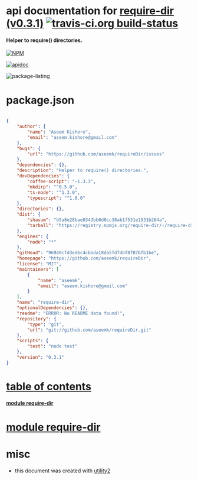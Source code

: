 # api documentation for  [require-dir (v0.3.1)](https://github.com/aseemk/requireDir)  [![travis-ci.org build-status](https://api.travis-ci.org/npmdoc/node-npmdoc-require-dir.svg)](https://travis-ci.org/npmdoc/node-npmdoc-require-dir)
#### Helper to require() directories.

[![NPM](https://nodei.co/npm/require-dir.png?downloads=true)](https://www.npmjs.com/package/require-dir)

[![apidoc](https://npmdoc.github.io/node-npmdoc-require-dir/build/screen-capture.buildNpmdoc.browser._2Fhome_2Ftravis_2Fbuild_2Fnpmdoc_2Fnode-npmdoc-require_dir_2Ftmp_2Fbuild_2Fapidoc.html.png)](https://npmdoc.github.io/node-npmdoc-require-dir/build..beta..travis-ci.org/apidoc.html)

![package-listing](https://npmdoc.github.io/node-npmdoc-require-dir/build/screen-capture.npmPackageListing.svg)



# package.json

```json

{
    "author": {
        "name": "Aseem Kishore",
        "email": "aseem.kishore@gmail.com"
    },
    "bugs": {
        "url": "https://github.com/aseemk/requireDir/issues"
    },
    "dependencies": {},
    "description": "Helper to require() directories.",
    "devDependencies": {
        "coffee-script": "~1.3.3",
        "mkdirp": "^0.5.0",
        "ts-node": "^1.3.0",
        "typescript": "^1.8.0"
    },
    "directories": {},
    "dist": {
        "shasum": "b5a8e28bae0343bb0d0cc38ab1f531e1931b264a",
        "tarball": "https://registry.npmjs.org/require-dir/-/require-dir-0.3.1.tgz"
    },
    "engines": {
        "node": "*"
    },
    "gitHead": "96940cfd3ed6c4cbbda18da5fd74bf87876fb1be",
    "homepage": "https://github.com/aseemk/requireDir",
    "license": "MIT",
    "maintainers": [
        {
            "name": "aseemk",
            "email": "aseem.kishore@gmail.com"
        }
    ],
    "name": "require-dir",
    "optionalDependencies": {},
    "readme": "ERROR: No README data found!",
    "repository": {
        "type": "git",
        "url": "git://github.com/aseemk/requireDir.git"
    },
    "scripts": {
        "test": "node test"
    },
    "version": "0.3.1"
}
```



# <a name="apidoc.tableOfContents"></a>[table of contents](#apidoc.tableOfContents)

#### [module require-dir](#apidoc.module.require-dir)



# <a name="apidoc.module.require-dir"></a>[module require-dir](#apidoc.module.require-dir)



# misc
- this document was created with [utility2](https://github.com/kaizhu256/node-utility2)
